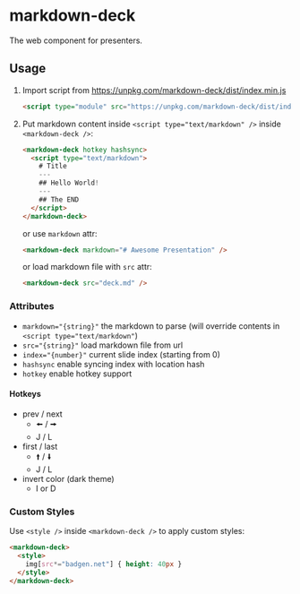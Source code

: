 # markdown-deck

The web component for presenters.

## Usage

1. Import script from https://unpkg.com/markdown-deck/dist/index.min.js

    ```html
    <script type="module" src="https://unpkg.com/markdown-deck/dist/index.min.js"></script>
    ```

2. Put markdown content inside `<script type="text/markdown" />` inside `<markdown-deck />`:

    ```html
    <markdown-deck hotkey hashsync>
      <script type="text/markdown">
        # Title
        ---
        ## Hello World!
        ---
        ## The END
      </script>
    </markdown-deck>
    ```

    or use `markdown` attr:

    ```html
    <markdown-deck markdown="# Awesome Presentation" />
    ```

    or load markdown file with `src` attr:

    ```html
    <markdown-deck src="deck.md" />
    ```

### Attributes

- `markdown="{string}"` the markdown to parse (will override contents in `<script type="text/markdown"`)
- `src="{string}"` load markdown file from url
- `index="{number}"` current slide index (starting from 0)
- `hashsync` enable syncing index with location hash
- `hotkey` enable hotkey support

#### Hotkeys

- prev / next
  - <key>🠘</key> / <key>🠚</key>
  - <key>J</key> / <key>L</key>
- first / last
  - <key>🠙</key> / <key>🠛</key>
  - <key>J</key> / <key>L</key>
- invert color (dark theme)
  - <key>I</key> or <key>D</key>

### Custom Styles

Use `<style />` inside `<markdown-deck />` to apply custom styles:

```html
<markdown-deck>
  <style>
    img[src*="badgen.net"] { height: 40px }
  </style>
</markdown-deck>
```
